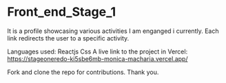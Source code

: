 # Front_end_Stage_1

It is a profile showcasing various activities I am enganged i currently. Each link redirects the user to a specific activity.

Languages used:
Reactjs
Css
A live link to the project in Vercel: https://stageoneredo-ki5sbe6mb-monica-macharia.vercel.app/

Fork and clone the repo for contributions.
Thank you.
